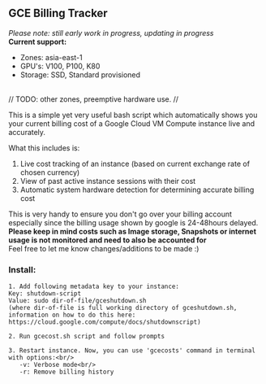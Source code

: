 ## GCE Billing Tracker

<i> Please note: still early work in progress, updating in progress </i>
<br/>
<b> Current support: </b>

* Zones: asia-east-1<br/>
* GPU's: V100, P100, K80 <br/>
* Storage: SSD, Standard provisioned 
<br/>
// TODO: other zones, preemptive hardware use. //

<br/>

This is a simple yet very useful bash script which automatically shows you your current billing cost of a Google Cloud VM Compute instance live and accurately.

What this includes is:
1. Live cost tracking of an instance (based on current exchange rate of chosen currency) 
2. View of past active instance sessions with their cost
3. Automatic system hardware detection for determining accurate billing cost

This is very handy to ensure you don't go over your billing account especially since the billing usage shown by google is 24-48hours delayed. <br/>
<b> Please keep in mind costs such as Image storage, Snapshots or internet usage is not monitored and need to also be accounted for </b>
<br/>
Feel free to let me know changes/additions to be made :)
<br/>
### Install:
```
1. Add following metadata key to your instance:
Key: shutdown-script
Value: sudo dir-of-file/gceshutdown.sh
(where dir-of-file is full working directory of gceshutdown.sh, information on how to do this here: https://cloud.google.com/compute/docs/shutdownscript)

2. Run gcecost.sh script and follow prompts

3. Restart instance. Now, you can use 'gcecosts' command in terminal with options:<br/>
   -v: Verbose mode<br/>
   -r: Remove billing history
```
